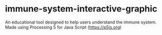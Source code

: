 # immune-system-interactive-graphic
An educational tool designed to help users understand the immune system. Made using Processing 5 for Java Script (https://p5js.org)
